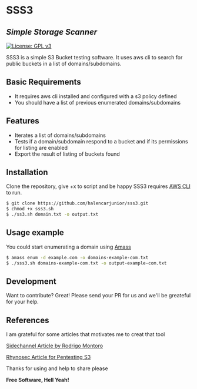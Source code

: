 # SSS3
## _Simple Storage Scanner_
[![License: GPL v3](https://img.shields.io/badge/License-GPL%20v3-blue.svg)](http://www.gnu.org/licenses/gpl-3.0)

SSS3 is a simple S3 Bucket testing software. It uses aws cli to search for public buckets in a list of domains/subdomains. 

## Basic Requirements

- It requires aws cli installed and configured with a s3 policy defined
- You should have a list of previous enumerated domains/subdomains

## Features

- Iterates a list of domains/subdomains
- Tests if a domain/subdomain respond to a bucket and if its permissions for listing are enabled
- Export the result of listing of buckets found

## Installation

Clone the repository, give +x to script and be happy
SSS3 requires [AWS CLI](https://docs.aws.amazon.com/cli/latest/userguide/install-cliv2-linux.html) to run.

```sh
$ git clone https://github.com/halencarjunior/sss3.git
$ chmod +x sss3.sh
$ ./ss3.sh domain.txt -o output.txt
```

## Usage example

You could start enumerating a domain using [Amass](https://github.com/OWASP/Amass/blob/master/doc/user_guide.md)

```sh
$ amass enum -d example.com -o domains-example-com.txt
$ ./sss3.sh domains-example-com.txt -o output-example-com.txt
```

## Development

Want to contribute? Great! Please send your PR for us and we'll be greateful for your help.

## References

I am grateful for some articles that motivates me to creat that tool

[Sidechannel Article by Rodrigo Montoro](https://sidechannel.blog/enumerando-servicos-em-contas-aws-amazon-web-services-de-forma-anonima-e-nao-autenticada/index.html)

[Rhynosec Article for Pentesting S3](https://rhinosecuritylabs.com/penetration-testing/penetration-testing-aws-storage/)

Thanks for using and help to share please

**Free Software, Hell Yeah!**

